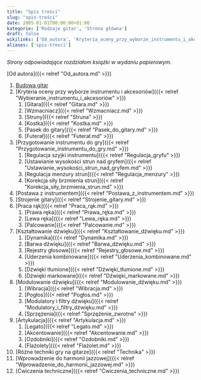 ```yaml
---
title: "Spis treści"
slug: "spis-treści"
date: 2005-01-01T00:00:00+01:00
kategorie: ['Rodzaje gitar', 'Strona główna']
draft: false
wikilinks: ['Od_autora', 'Kryteria_oceny_przy_wyborze_instrumentu_i_akcesori%C3%B3w', 'Gitara', 'Wzmacniacz', 'Struny', 'Kostka', 'Pasek_do_gitary', 'Futera%C5%82', 'Przygotowanie_instrumentu_do_gry', 'Regulacja_szyjki_instrumentu', 'Ustawianie_wysoko%C5%9Bci_strun_nad_gryfem', 'Regulacja_menzury_strun', 'Korekcja_si%C5%82y_brzmienia_strun', 'Postawa_z_instrumentem', 'Strojenie_gitary', 'Praca_r%C4%85k', 'Prawa_r%C4%99ka', 'Lewa_r%C4%99ka', 'Palcowanie', 'Kszta%C5%82towanie_d%C5%BAwi%C4%99ku', 'Dynamika', 'Barwa_d%C5%BAwi%C4%99ku', 'Rejestry_g%C5%82osowe', 'Uderzenia_kombinowane', 'D%C5%BAwi%C4%99ki_t%C5%82umione', 'D%C5%BAwi%C4%99ki_markowane', 'Modulowanie_d%C5%BAwi%C4%99ku', 'Wibracja', 'Pog%C5%82os', 'Modulatory_i_filtry_d%C5%BAwi%C4%99ku', 'Sprz%C4%99%C5%BCenia', 'Artykulacja', 'Legato', 'Akcentowanie', 'Ozdobniki', 'Fla%C5%BColet', 'R%C3%B3%C5%BCne_techniki_gry_na_gitarze', 'Wprowadzenie_do_harmonii_jazzowej', '%C4%86wiczenia_techniczne']
aliases: ['spis-tresci']
---
```

*Strony odpowiadające rozdziałom książki w wydaniu papierowym.*

[Od autora]({{< relref "Od_autora.md" >}})

1.  [Budowa gitar](/kategorie/rodzaje-gitar "Kategoria Rodzaje gitar")
2.  [Kryteria oceny przy wyborze instrumentu i
    akcesoriów]({{< relref "Wybieranie_instrumentu_i_akcesoriów" >}})
    1.  [Gitara]({{< relref "Gitara.md" >}})
    2.  [Wzmacniacz]({{< relref "Wzmacniacz.md" >}})
    3.  [Struny]({{< relref "Struna" >}})
    4.  [Kostka]({{< relref "Kostka.md" >}})
    5.  [Pasek do gitary]({{< relref "Pasek_do_gitary.md" >}})
    6.  [Futerał]({{< relref "Futerał.md" >}})
3.  [Przygotowanie instrumentu do
    gry]({{< relref "Przygotowanie_instrumentu_do_gry.md" >}})
    1.  [Regulacja szyjki
        instrumentu]({{< relref "Regulacja_gryfu" >}})
    2.  [Ustawianie wysokości strun nad
        gryfem]({{< relref "Ustawianie_wysokości_strun_nad_gryfem.md" >}})
    3.  [Regulacja menzury strun]({{< relref "Regulacja_menzury" >}})
    4.  [Korekcja siły brzmienia
        strun]({{< relref "Korekcja_siły_brzmienia_strun.md" >}})
4.  [Postawa z instrumentem]({{< relref "Postawa_z_instrumentem.md" >}})
5.  [Strojenie gitary]({{< relref "Strojenie_gitary.md" >}})
6.  [Praca rąk]({{< relref "Praca_rąk.md" >}})
    1.  [Prawa ręka]({{< relref "Prawa_ręka.md" >}})
    2.  [Lewa ręka]({{< relref "Lewa_ręka.md" >}})
    3.  [Palcowanie]({{< relref "Palcowanie.md" >}})
7.  [Kształtowanie dźwięku]({{< relref "Kształtowanie_dźwięku.md" >}})
    1.  [Dynamika]({{< relref "Dynamika.md" >}})
    2.  [Barwa dźwięku]({{< relref "Barwa_dźwięku.md" >}})
    3.  [Rejestry głosowe]({{< relref "Rejestry_głosowe.md" >}})
    4.  [Uderzenia kombinowane]({{< relref "Uderzenia_kombinowane.md" >}})
    5.  [Dźwięki tłumione]({{< relref "Dźwięki_tłumione.md" >}})
    6.  [Dźwięki markowane]({{< relref "Dźwięki_markowane.md" >}})
8.  [Modulowanie dźwięku]({{< relref "Modulowanie_dźwięku.md" >}})
    1.  [Wibracja]({{< relref "Wibracja.md" >}})
    2.  [Pogłos]({{< relref "Pogłos.md" >}})
    3.  [Modulatory i filtry
        dźwięku]({{< relref "Modulatory_i_filtry_dźwięku.md" >}})
    4.  [Sprzężenia]({{< relref "Sprzężenie_zwrotne" >}})
9.  [Artykulacja]({{< relref "Artykulacja.md" >}})
    1.  [Legato]({{< relref "Legato.md" >}})
    2.  [Akcentowanie]({{< relref "Akcentowanie.md" >}})
    3.  [Ozdobniki]({{< relref "Ozdobniki.md" >}})
    4.  [Flażolety]({{< relref "Flażolet.md" >}})
10. [Różne techniki gry na
    gitarze]({{< relref "Technika" >}})
11. [Wprowadzenie do harmonii
    jazzowej]({{< relref "Wprowadzenie_do_harmonii_jazzowej.md" >}})
12. [Ćwiczenia techniczne]({{< relref "Ćwiczenia_techniczne.md" >}})

